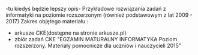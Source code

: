 -tu kiedyś będzie lepszy opis-
Przykładowe rozwiązania zadań z informatyki na poziomie rozszerzonym (również podstawowym z lat 2009 - 2017)
Zakres objętego materiału :
- arkusze CKE(dostępne na stronie arkusze.pl)
- zbiór zadań CKE "EGZAMIN MATURALNY INFORMATYKA Poziom rozszerzony. Materiały pomocnicze dla uczniów i nauczycieli 2015"
